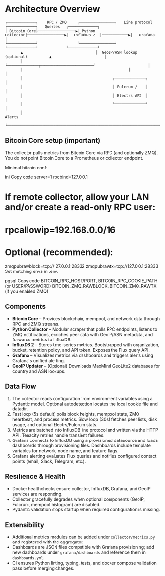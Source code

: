 # Architecture Overview

```
┌─────────────┐    RPC / ZMQ     ┌────────────────┐   Line protocol   ┌─────────────┐   Queries   ┌─────────────┐
│ Bitcoin Core├─────────────────▶│ Python Collector├─────────────────▶│  InfluxDB 2  │────────────▶│   Grafana    │
└─────────────┘                  └────────────────┘                   └─────────────┘             └─────────────┘
       ▲                                 │  GeoIP/ASN lookup (optional)          ▲                        │
       │                                 └──────────────┬────────────────────────┘                        │
       │                                                │                                                 │
       │                                         ┌──────────────┐                                          │
       │                                         │ Fulcrum /    │                                          │
       │                                         │ Electrs API  │                                          │
       │                                         └──────────────┘                                          │
       │                                                                                                Alerts
       └───────────────────────────────────────────────────────────────────────────────────────────────────┘
```

## Bitcoin Core setup (important)
The collector pulls metrics from Bitcoin Core via RPC (and optionally ZMQ).
You do not point Bitcoin Core to a Prometheus or collector endpoint.

Minimal bitcoin.conf:

ini
Copy code
server=1
rpcbind=127.0.0.1
# If remote collector, allow your LAN and/or create a read-only RPC user:
# rpcallowip=192.168.0.0/16

# Optional (recommended):
zmqpubrawblock=tcp://127.0.0.1:28332
zmqpubrawtx=tcp://127.0.0.1:28333
Set matching envs in .env:

pgsql
Copy code
BITCOIN_RPC_HOST/PORT, BITCOIN_RPC_COOKIE_PATH (or USER/PASSWORD)
BITCOIN_ZMQ_RAWBLOCK, BITCOIN_ZMQ_RAWTX  (if you enabled ZMQ)

## Components

- **Bitcoin Core** – Provides blockchain, mempool, and network data through RPC and ZMQ streams.
- **Python Collector** – Modular scraper that polls RPC endpoints, listens to ZMQ notifications, enriches peer data with GeoIP/ASN metadata, and forwards metrics to InfluxDB.
- **InfluxDB 2** – Stores time-series metrics. Bootstrapped with organization, bucket, retention policy, and API token. Exposes the Flux query API.
- **Grafana** – Visualizes metrics via dashboards and triggers alerts using Grafana's unified alerting.
- **GeoIP Updater** – (Optional) Downloads MaxMind GeoLite2 databases for country and ASN lookups.

## Data Flow

1. The collector reads configuration from environment variables using a Pydantic model. Optional autodetection locates the local cookie file and datadir.
2. Fast loop (5s default) polls block heights, mempool stats, ZMQ heartbeat, and process metrics. Slow loop (30s) fetches peer lists, disk usage, and optional Electrs/Fulcrum stats.
3. Metrics are batched into InfluxDB line protocol and written via the HTTP API. Tenacity retries handle transient failures.
4. Grafana connects to InfluxDB using a provisioned datasource and loads dashboards through provisioning files. Dashboards include template variables for network, node name, and feature flags.
5. Grafana alerting evaluates Flux queries and notifies configured contact points (email, Slack, Telegram, etc.).

## Resilience & Health

- Docker healthchecks ensure collector, InfluxDB, Grafana, and GeoIP services are responding.
- Collector gracefully degrades when optional components (GeoIP, Fulcrum, mempool histogram) are disabled.
- Pydantic validation stops startup when required configuration is missing.

## Extensibility

- Additional metrics modules can be added under `collector/metrics.py` and registered with the aggregator.
- Dashboards are JSON files compatible with Grafana provisioning; add new dashboards under `grafana/dashboards` and reference them in `dashboards.yml`.
- CI ensures Python linting, typing, tests, and docker compose validation pass before merging changes.

